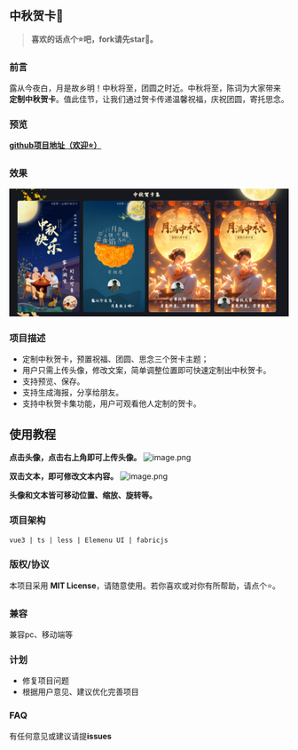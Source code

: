 ## 中秋贺卡🌈

> **喜欢的话点个⭐吧，fork请先star🙏。**

### 前言
露从今夜白，月是故乡明！中秋将至，团圆之时近。中秋将至，陈词为大家带来 **定制中秋贺卡**。值此佳节，让我们通过贺卡传递温馨祝福，庆祝团圆，寄托思念。

### 预览
**[github项目地址（欢迎⭐）](https://github.com/jswanglink/web_moon_day)**

### 效果
![预览](./preview.png)

### 项目描述
- 定制中秋贺卡，预置祝福、团圆、思念三个贺卡主题；
- 用户只需上传头像，修改文案，简单调整位置即可快速定制出中秋贺卡。
- 支持预览、保存。
- 支持生成海报，分享给朋友。
- 支持中秋贺卡集功能，用户可观看他人定制的贺卡。

## 使用教程
**点击头像，点击右上角即可上传头像。**
![image.png](https://p9-juejin.byteimg.com/tos-cn-i-k3u1fbpfcp/4fad366f869945fc9e6345b5d4a2b6ad~tplv-k3u1fbpfcp-jj-mark:0:0:0:0:q75.image#?w=293&h=121&s=98762&e=png&b=dc9a68)

**双击文本，即可修改文本内容。**
![image.png](https://p6-juejin.byteimg.com/tos-cn-i-k3u1fbpfcp/ad0c57ac5a6449fc8582301ef930dd28~tplv-k3u1fbpfcp-jj-mark:0:0:0:0:q75.image#?w=243&h=114&s=75815&e=png&b=b16f4e)

**头像和文本皆可移动位置、缩放、旋转等。**


### 项目架构
```
vue3 | ts | less | Elemenu UI | fabricjs
```

### 版权/协议
本项目采用 **MIT License**，请随意使用。若你喜欢或对你有所帮助，请点个⭐。

### 兼容
兼容pc、移动端等

### 计划
- 修复项目问题
- 根据用户意见、建议优化完善项目

### FAQ
有任何意见或建议请提**issues**
